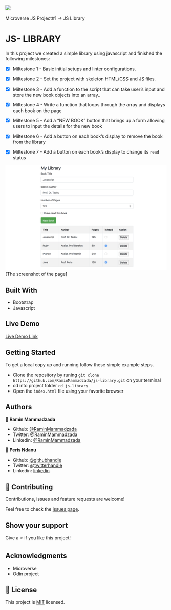 ![](https://img.shields.io/badge/Microverse-blueviolet)

Microverse JS Project#1 -> JS Library

# JS- LIBRARY

In this project we created a simple library using javascript and finished the following milestones:

- [x] Miltestone 1 - Basic initial setups and linter configurations.
- [x] Miltestone 2 - Set the project with skeleton HTML/CSS and JS files.
- [x] Miltestone 3 - Add a function to the script that can take user’s input and store the new book objects into an array..
- [x] Miltestone 4 - Write a function that loops through the array and displays each book on the page
- [x] Miltestone 5 - Add a “NEW BOOK” button that brings up a form allowing users to input the details for the new book
- [x] Miltestone 6 - Add a button on each book’s display to remove the book from the library
- [x] Miltestone 7 - Add a button on each book’s display to change its `read` status



![screenshot](./images/screenshot.png)
[The screenshot of the page]

## Built With

- Bootstrap
- Javascript

## Live Demo

[Live Demo Link](https://raminmammadzada.github.io/js-library/)

## Getting Started

To get a local copy up and running follow these simple example steps.
- Clone the repository by runing `git clone https://github.com/RaminMammadzada/js-library.git` on your terminal
- cd into project folder `cd js-library`
- Open the `index.html` file using your favorite browser


## Authors

👤 **Ramin Mammadzada**

- Github: [@RaminMammadzada](https://github.com/RaminMammadzada)
- Twitter: [@RaminMammadzada](https://twitter.com/RaminMammadzada)
- Linkedin: [@RaminMammadzada](https://www.linkedin.com/in/raminmammadzada) 

👤 **Peris Ndanu**

- Github: [@githubhandle](https://github.com/mimipeshy)
- Twitter: [@twitterhandle](https://twitter.com/pygirl254)
- Linkedin: [linkedin](https://linkedin.com/peris-ndanu-405083193//)


## 🤝 Contributing

Contributions, issues and feature requests are welcome!

Feel free to check the [issues page](issues/).

## Show your support

Give a ⭐️ if you like this project!

## Acknowledgments

- Microverse
- Odin project

## 📝 License

This project is [MIT](lic.url) licensed.